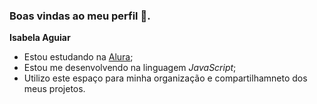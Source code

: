 ### Boas vindas ao meu perfil 🐧.


**Isabela Aguiar**

- Estou estudando na [Alura](https://www.alura.com.br);
- Estou me desenvolvendo na linguagem _JavaScript_;
- Utilizo este espaço para minha organização e compartilhamneto dos meus projetos.
